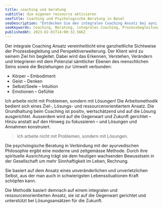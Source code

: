 ```yaml
---
title: coaching und beratung
subtitle: die eigenen ressource aktivieren
seoTitle: Coaching und Psychologische Beratung in Basel
seoDescription: "Entdecken Sie den integralen Coaching Ansatz bei ayni in Basel. Wir fokussieren uns auf Lösungen und nutzen einen ressourcenorientierten Ansatz, um Sie in allen Ebenen des menschlichen Seins zu unterstützen: Körper, Geist, Seele und Emotionen. Unsere Methodik ist modern und zeitgemäß, kombiniert psychologische Beratung mit ayurvedischer Philosophie und ist auf die Gegenwart und Zukunft ausgerichtet."
seoKeywords: Coaching, Beratung, integrales Coaching, Prozessbegleitung, Perspektiverweiterung, Ayurveda, Lösungsorientierung
publishedAt: 2023-02-01T14:00:32.566Z
---
```

Der integrale Coaching Ansatz vereinheitlicht eine ganzheitliche Sichtweise der Prozessbegleitung und Perspektiverweiterung. Der Klient wird zu seinem Ziel hin begleitet. Dabei wird das Erkennen, Verstehen, Verändern und Integrieren mit dem Potenzial sämtlicher Ebenen des menschlichen Seins sowie die Beziehungen zur Umwelt verbunden:

* Körper – Embodiment
* Geist – Denken
* Selbst/Seele – Intuition
* Emotionen – Gefühle

Ich arbeite nicht mit Problemen, sondern mit Lösungen! Die Arbeitsmethodik bedient sich eines Ziel-, Lösungs- und ressourcenorientiertem Ansatz. Die Grundhaltung beim Coaching ist positiv, wertschätzend und auf die Lösung ausgerichtet. Ausserdem wird auf die Gegenwart und Zukunft gerichtet – Hinzu anstatt auf den Hinweg zu fokussieren – und Lösungen und Annahmen konstruiert.

>Ich arbeite nicht mit Problemen, sondern mit Lösungen.

Die psychologische Beratung in Verbindung mit der ayurvedischen Philosophie ergibt eine moderne und zeitgemässe Methode. Durch ihre spirituelle Ausrichtung trägt sie dem heutigen wachsenden Bewusstsein in der Gesellschaft um mehr Sinnhaftigkeit im Leben, Rechnung.

Sie basiert auf dem Ansatz eines unveränderlichen und unverletzlichen Selbst, aus der man auch in schwierigsten Lebenssituationen Kraft schöpfen kann.

Die Methodik basiert demnach auf einem integralen und ressourcenorientierten Ansatz, sie ist auf die Gegenwart gerichtet und unterstützt bei Lösungsansätzen für die Zukunft.